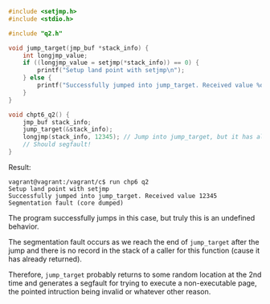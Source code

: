 ```c
#include <setjmp.h>
#include <stdio.h>

#include "q2.h"

void jump_target(jmp_buf *stack_info) {
    int longjmp_value;
    if ((longjmp_value = setjmp(*stack_info)) == 0) {
        printf("Setup land point with setjmp\n");
    } else {
        printf("Successfully jumped into jump_target. Received value %d\n", longjmp_value);
    }
}

void chpt6_q2() {
    jmp_buf stack_info;
    jump_target(&stack_info);
    longjmp(stack_info, 12345); // Jump into jump_target, but it has already returned.
    // Should segfault!
}
```

Result:

```console
vagrant@vagrant:/vagrant/c$ run chp6 q2
Setup land point with setjmp
Successfully jumped into jump_target. Received value 12345
Segmentation fault (core dumped)
```

The program successfully jumps in this case, but truly this is an undefined behavior.

The segmentation fault occurs as we reach the end of `jump_target` after the jump and there is no record in the stack of a caller for this function (cause it has already returned).

Therefore, `jump_target` probably returns to some random location at the 2nd time and generates a segfault for trying to execute a non-executable page, the pointed intruction being invalid or whatever other reason.
